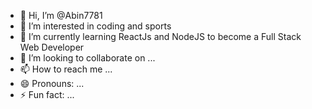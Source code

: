 - 👋 Hi, I’m @Abin7781
- 👀 I’m interested in coding and sports
- 🌱 I’m currently learning ReactJs and NodeJS to become a Full Stack Web Developer
- 💞️ I’m looking to collaborate on ...
- 📫 How to reach me ...
- 😄 Pronouns: ...
- ⚡ Fun fact: ...

<!---
Abin7781/Abin7781 is a ✨ special ✨ repository because its `README.md` (this file) appears on your GitHub profile.
You can click the Preview link to take a look at your changes.
--->
